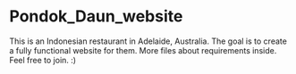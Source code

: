 # Pondok_Daun_website
This is an Indonesian restaurant in Adelaide, Australia. The goal is to create a fully functional website for them. More files about requirements inside. Feel free to join. :)
